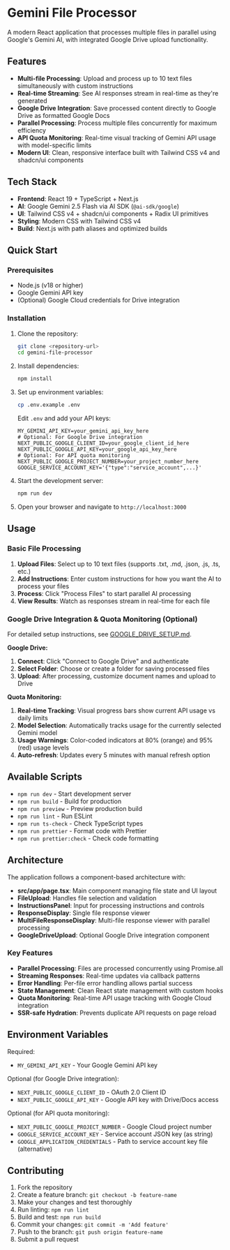 # Gemini File Processor

A modern React application that processes multiple files in parallel using Google's Gemini AI, with integrated Google Drive upload functionality.

## Features

- **Multi-file Processing**: Upload and process up to 10 text files simultaneously with custom instructions
- **Real-time Streaming**: See AI responses stream in real-time as they're generated
- **Google Drive Integration**: Save processed content directly to Google Drive as formatted Google Docs
- **Parallel Processing**: Process multiple files concurrently for maximum efficiency
- **API Quota Monitoring**: Real-time visual tracking of Gemini API usage with model-specific limits
- **Modern UI**: Clean, responsive interface built with Tailwind CSS v4 and shadcn/ui components

## Tech Stack

- **Frontend**: React 19 + TypeScript + Next.js
- **AI**: Google Gemini 2.5 Flash via AI SDK (`@ai-sdk/google`)
- **UI**: Tailwind CSS v4 + shadcn/ui components + Radix UI primitives
- **Styling**: Modern CSS with Tailwind CSS v4
- **Build**: Next.js with path aliases and optimized builds

## Quick Start

### Prerequisites

- Node.js (v18 or higher)
- Google Gemini API key
- (Optional) Google Cloud credentials for Drive integration

### Installation

1. Clone the repository:

   ```bash
   git clone <repository-url>
   cd gemini-file-processor
   ```

2. Install dependencies:

   ```bash
   npm install
   ```

3. Set up environment variables:

   ```bash
   cp .env.example .env
   ```

   Edit `.env` and add your API keys:

   ```env
   MY_GEMINI_API_KEY=your_gemini_api_key_here
   # Optional: For Google Drive integration
   NEXT_PUBLIC_GOOGLE_CLIENT_ID=your_google_client_id_here
   NEXT_PUBLIC_GOOGLE_API_KEY=your_google_api_key_here
   # Optional: For API quota monitoring
   NEXT_PUBLIC_GOOGLE_PROJECT_NUMBER=your_project_number_here
   GOOGLE_SERVICE_ACCOUNT_KEY='{"type":"service_account",...}'
   ```

4. Start the development server:

   ```bash
   npm run dev
   ```

5. Open your browser and navigate to `http://localhost:3000`

## Usage

### Basic File Processing

1. **Upload Files**: Select up to 10 text files (supports .txt, .md, .json, .js, .ts, etc.)
2. **Add Instructions**: Enter custom instructions for how you want the AI to process your files
3. **Process**: Click "Process Files" to start parallel AI processing
4. **View Results**: Watch as responses stream in real-time for each file

### Google Drive Integration & Quota Monitoring (Optional)

For detailed setup instructions, see [GOOGLE_DRIVE_SETUP.md](./GOOGLE_DRIVE_SETUP.md).

**Google Drive:**

1. **Connect**: Click "Connect to Google Drive" and authenticate
2. **Select Folder**: Choose or create a folder for saving processed files
3. **Upload**: After processing, customize document names and upload to Drive

**Quota Monitoring:**

1. **Real-time Tracking**: Visual progress bars show current API usage vs daily limits
2. **Model Selection**: Automatically tracks usage for the currently selected Gemini model
3. **Usage Warnings**: Color-coded indicators at 80% (orange) and 95% (red) usage levels
4. **Auto-refresh**: Updates every 5 minutes with manual refresh option

## Available Scripts

- `npm run dev` - Start development server
- `npm run build` - Build for production
- `npm run preview` - Preview production build
- `npm run lint` - Run ESLint
- `npm run ts-check` - Check TypeScript types
- `npm run prettier` - Format code with Prettier
- `npm run prettier:check` - Check code formatting

## Architecture

The application follows a component-based architecture with:

- **src/app/page.tsx**: Main component managing file state and UI layout
- **FileUpload**: Handles file selection and validation
- **InstructionsPanel**: Input for processing instructions and controls
- **ResponseDisplay**: Single file response viewer
- **MultiFileResponseDisplay**: Multi-file response viewer with parallel processing
- **GoogleDriveUpload**: Optional Google Drive integration component

### Key Features

- **Parallel Processing**: Files are processed concurrently using Promise.all
- **Streaming Responses**: Real-time updates via callback patterns
- **Error Handling**: Per-file error handling allows partial success
- **State Management**: Clean React state management with custom hooks
- **Quota Monitoring**: Real-time API usage tracking with Google Cloud integration
- **SSR-safe Hydration**: Prevents duplicate API requests on page reload

## Environment Variables

Required:

- `MY_GEMINI_API_KEY` - Your Google Gemini API key

Optional (for Google Drive integration):

- `NEXT_PUBLIC_GOOGLE_CLIENT_ID` - OAuth 2.0 Client ID
- `NEXT_PUBLIC_GOOGLE_API_KEY` - Google API key with Drive/Docs access

Optional (for API quota monitoring):

- `NEXT_PUBLIC_GOOGLE_PROJECT_NUMBER` - Google Cloud project number
- `GOOGLE_SERVICE_ACCOUNT_KEY` - Service account JSON key (as string)
- `GOOGLE_APPLICATION_CREDENTIALS` - Path to service account key file (alternative)

## Contributing

1. Fork the repository
2. Create a feature branch: `git checkout -b feature-name`
3. Make your changes and test thoroughly
4. Run linting: `npm run lint`
5. Build and test: `npm run build`
6. Commit your changes: `git commit -m 'Add feature'`
7. Push to the branch: `git push origin feature-name`
8. Submit a pull request
